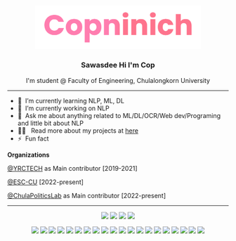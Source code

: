 <p align="center"><img src="copninich_logo.gif" width="75%"/></p>
<h3 align="center">Sawasdee Hi I'm Cop</h3>
<p align="center">I'm student @ Faculty of Engineering, Chulalongkorn University</p>
<hr/>

- 🌱 &nbsp;I’m currently learning NLP, ML, DL
- 🔭 &nbsp;I’m currently working on NLP
- 💬 &nbsp;Ask me about anything related to ML/DL/OCR/Web dev/Programing and little bit about NLP
- 👨‍💻 &nbsp; Read more about my projects at <a href="copninich.com">here</a>
- ⚡ &nbsp;Fun fact

<b>Organizations</b>

<a href="https://github.com/yrctech">@YRCTECH</a> as Main contributor [2019-2021]

<a href="#">@ESC-CU</a> [2022-present]

<a href="#">@ChulaPoliticsLab</a> as Main contributor [2022-present]
<hr/>




<p align="center"><img src="https://img.shields.io/badge/PyTorch-EE4C2C?style=for-the-badge&logo=PyTorch&logoColor=white" /> <img src="https://img.shields.io/badge/scikit_learn-F7931E?style=for-the-badge&logo=scikit-learn&logoColor=white" /> <img src="https://img.shields.io/badge/Pandas-2C2D72?style=for-the-badge&logo=pandas&logoColor=white" /> <img src="https://img.shields.io/badge/Numpy-777BB4?style=for-the-badge&logo=numpy&logoColor=white" /></p>

<p align="center"><img src="https://img.shields.io/badge/Python-FFD43B?style=for-the-badge&logo=python&logoColor=blue" /> <img src="https://img.shields.io/badge/C-00599C?style=for-the-badge&logo=c&logoColor=white" /> <img src="https://img.shields.io/badge/JavaScript-323330?style=for-the-badge&logo=javascript&logoColor=F7DF1E" /> <img src="https://img.shields.io/badge/next.js-000000?style=for-the-badge&logo=nextdotjs&logoColor=white" /> <img src="https://img.shields.io/badge/React-20232A?style=for-the-badge&logo=react&logoColor=61DAFB" /> <img src="https://img.shields.io/badge/TypeScript-007ACC?style=for-the-badge&logo=typescript&logoColor=white" /> <img src="https://img.shields.io/badge/Django-092E20?style=for-the-badge&logo=django&logoColor=green" /> <img src="https://img.shields.io/badge/Node.js-339933?style=for-the-badge&logo=nodedotjs&logoColor=white" />
<img src="https://img.shields.io/badge/PHP-777BB4?style=for-the-badge&logo=php&logoColor=white" /> <img src="https://img.shields.io/badge/Go-00ADD8?style=for-the-badge&logo=go&logoColor=white" /> <img src="https://img.shields.io/badge/CSS3-1572B6?style=for-the-badge&logo=css3&logoColor=white" /> <img src="https://img.shields.io/badge/MySQL-005C84?style=for-the-badge&logo=mysql&logoColor=white" /> <img src="https://img.shields.io/badge/PostgreSQL-316192?style=for-the-badge&logo=postgresql&logoColor=white" /> <img src="https://img.shields.io/badge/MongoDB-4EA94B?style=for-the-badge&logo=mongodb&logoColor=white" /> <img src="https://img.shields.io/badge/Raspberry%20Pi-A22846?style=for-the-badge&logo=Raspberry%20Pi&logoColor=white" /> <img src="https://img.shields.io/badge/Arduino-00979D?style=for-the-badge&logo=Arduino&logoColor=white" />
<img src="https://img.shields.io/badge/Ubuntu-E95420?style=for-the-badge&logo=ubuntu&logoColor=white" /> <img src="https://img.shields.io/badge/Google_Cloud-4285F4?style=for-the-badge&logo=google-cloud&logoColor=white" /> <img src="https://img.shields.io/badge/Cloudflare-F38020?style=for-the-badge&logo=Cloudflare&logoColor=white" /> <img src="https://img.shields.io/badge/Vercel-000000?style=for-the-badge&logo=vercel&logoColor=white" /></p>


